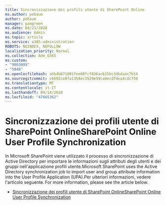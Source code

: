 ```yaml
---
title: Sincronizzazione dei profili utente di SharePoint Online
ms.author: pebaum
author: pebaum
manager: pamgreen
ms.date: 04/21/2020
ms.audience: Admin
ms.topic: article
ms.service: o365-administration
ROBOTS: NOINDEX, NOFOLLOW
localization_priority: Normal
ms.collection: Adm_O365
ms.custom:
- "9003095"
- "5848"
ms.openlocfilehash: abb4b671091fee60fcf836acb15bc3dbdaac7b54
ms.sourcegitcommit: c6692ce0fa1358ec3529e59ca0ecdfdea4cdc759
ms.translationtype: MT
ms.contentlocale: it-IT
ms.lasthandoff: 09/14/2020
ms.locfileid: "47665362"
---
```

# <a name="sharepoint-online-user-profile-synchronization"></a><span data-ttu-id="84e24-102">Sincronizzazione dei profili utente di SharePoint Online</span><span class="sxs-lookup"><span data-stu-id="84e24-102">SharePoint Online User Profile Synchronization</span></span>

<span data-ttu-id="84e24-103">In Microsoft SharePoint viene utilizzato il processo di sincronizzazione di Active Directory per importare le informazioni sugli attributi degli utenti e dei gruppi nell'applicazione profili utente.</span><span class="sxs-lookup"><span data-stu-id="84e24-103">Microsoft SharePoint uses the Active Directory synchronization job to import user and group attribute information into the User Profile Application (UPA).</span></span><span data-ttu-id="84e24-104">Per ulteriori informazioni, vedere l'articolo seguente.</span><span class="sxs-lookup"><span data-stu-id="84e24-104"> For more information, please see the article below.</span></span>

- [<span data-ttu-id="84e24-105">Sincronizzazione dei profili utente di SharePoint Online</span><span class="sxs-lookup"><span data-stu-id="84e24-105">SharePoint Online User Profile Synchronization</span></span>](https://docs.microsoft.com/sharepoint/user-profile-sync)
